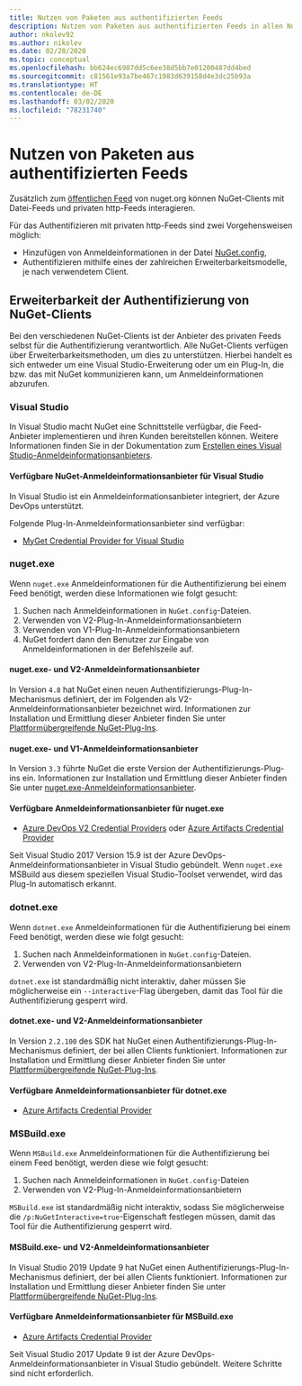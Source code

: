 ```yaml
---
title: Nutzen von Paketen aus authentifizierten Feeds
description: Nutzen von Paketen aus authentifizierten Feeds in allen NuGet-Clientszenarios
author: nkolev92
ms.author: nikolev
ms.date: 02/28/2020
ms.topic: conceptual
ms.openlocfilehash: bb624ec6987dd5c6ee38d5bb7e01200487dd4bed
ms.sourcegitcommit: c81561e93a7be467c1983d639158d4e3dc25b93a
ms.translationtype: HT
ms.contentlocale: de-DE
ms.lasthandoff: 03/02/2020
ms.locfileid: "78231740"
---
```

# <a name="consuming-packages-from-authenticated-feeds"></a>Nutzen von Paketen aus authentifizierten Feeds

Zusätzlich zum [öffentlichen Feed](https://api.nuget.org/v3/index.json) von nuget.org können NuGet-Clients mit Datei-Feeds und privaten http-Feeds interagieren.


Für das Authentifizieren mit privaten http-Feeds sind zwei Vorgehensweisen möglich:

* Hinzufügen von Anmeldeinformationen in der Datei [NuGet.config](../reference/nuget-config-file.md#packagesourcecredentials),
* Authentifizieren mithilfe eines der zahlreichen Erweiterbarkeitsmodelle, je nach verwendetem Client.

## <a name="nuget-clients-authentication-extensibility"></a>Erweiterbarkeit der Authentifizierung von NuGet-Clients

Bei den verschiedenen NuGet-Clients ist der Anbieter des privaten Feeds selbst für die Authentifizierung verantwortlich.
Alle NuGet-Clients verfügen über Erweiterbarkeitsmethoden, um dies zu unterstützen. Hierbei handelt es sich entweder um eine Visual Studio-Erweiterung oder um ein Plug-In, die bzw. das mit NuGet kommunizieren kann, um Anmeldeinformationen abzurufen.

### <a name="visual-studio"></a>Visual Studio

In Visual Studio macht NuGet eine Schnittstelle verfügbar, die Feed-Anbieter implementieren und ihren Kunden bereitstellen können. Weitere Informationen finden Sie in der Dokumentation zum [Erstellen eines Visual Studio-Anmeldeinformationsanbieters](../reference/extensibility/NuGet-Credential-Providers-for-Visual-Studio.md).

#### <a name="available-nuget-credential-providers-for-visual-studio"></a>Verfügbare NuGet-Anmeldeinformationsanbieter für Visual Studio

In Visual Studio ist ein Anmeldeinformationsanbieter integriert, der Azure DevOps unterstützt.


Folgende Plug-In-Anmeldeinformationsanbieter sind verfügbar:

* [MyGet Credential Provider for Visual Studio](http://docs.myget.org/docs/reference/credential-provider-for-visual-studio)

### <a name="nugetexe"></a>nuget.exe

Wenn `nuget.exe` Anmeldeinformationen für die Authentifizierung bei einem Feed benötigt, werden diese Informationen wie folgt gesucht:

1. Suchen nach Anmeldeinformationen in `NuGet.config`-Dateien.
1. Verwenden von V2-Plug-In-Anmeldeinformationsanbietern
1. Verwenden von V1-Plug-In-Anmeldeinformationsanbietern
1. NuGet fordert dann den Benutzer zur Eingabe von Anmeldeinformationen in der Befehlszeile auf.

#### <a name="nugetexe-and-v2-credential-providers"></a>nuget.exe- und V2-Anmeldeinformationsanbieter

In Version `4.8` hat NuGet einen neuen Authentifizierungs-Plug-In-Mechanismus definiert, der im Folgenden als V2-Anmeldeinformationsanbieter bezeichnet wird.
Informationen zur Installation und Ermittlung dieser Anbieter finden Sie unter [Plattformübergreifende NuGet-Plug-Ins](../reference/extensibility/NuGet-Cross-Platform-Plugins.md#plugin-installation-and-discovery).

#### <a name="nugetexe-and-v1-credential-providers"></a>nuget.exe- und V1-Anmeldeinformationsanbieter

In Version `3.3` führte NuGet die erste Version der Authentifizierungs-Plug-ins ein.
Informationen zur Installation und Ermittlung dieser Anbieter finden Sie unter [nuget.exe-Anmeldeinformationsanbieter](../reference/extensibility/nuget-exe-Credential-Providers.md#nugetexe-credential-provider-discovery).

#### <a name="available-credential-providers-for-nugetexe"></a>Verfügbare Anmeldeinformationsanbieter für nuget.exe

* [Azure DevOps V2 Credential Providers](/azure/devops/artifacts/nuget/nuget-exe?view=azure-devops#add-a-feed-to-nuget-482-or-later) oder [Azure Artifacts Credential Provider](https://github.com/microsoft/artifacts-credprovider)

Seit Visual Studio 2017 Version 15.9 ist der Azure DevOps-Anmeldeinformationsanbieter in Visual Studio gebündelt.
Wenn `nuget.exe` MSBuild aus diesem speziellen Visual Studio-Toolset verwendet, wird das Plug-In automatisch erkannt.

### <a name="dotnetexe"></a>dotnet.exe

Wenn `dotnet.exe` Anmeldeinformationen für die Authentifizierung bei einem Feed benötigt, werden diese wie folgt gesucht:

1. Suchen nach Anmeldeinformationen in `NuGet.config`-Dateien.
1. Verwenden von V2-Plug-In-Anmeldeinformationsanbietern

`dotnet.exe` ist standardmäßig nicht interaktiv, daher müssen Sie möglicherweise ein `--interactive`-Flag übergeben, damit das Tool für die Authentifizierung gesperrt wird.

#### <a name="dotnetexe-and-v2-credential-providers"></a>dotnet.exe- und V2-Anmeldeinformationsanbieter

In Version `2.2.100` des SDK hat NuGet einen Authentifizierungs-Plug-In-Mechanismus definiert, der bei allen Clients funktioniert.
Informationen zur Installation und Ermittlung dieser Anbieter finden Sie unter [Plattformübergreifende NuGet-Plug-Ins](../reference/extensibility/NuGet-Cross-Platform-Plugins.md#plugin-installation-and-discovery).

#### <a name="available-credential-providers-for-dotnetexe"></a>Verfügbare Anmeldeinformationsanbieter für dotnet.exe

* [Azure Artifacts Credential Provider](https://github.com/microsoft/artifacts-credprovider)

### <a name="msbuildexe"></a>MSBuild.exe

Wenn `MSBuild.exe` Anmeldeinformationen für die Authentifizierung bei einem Feed benötigt, werden diese wie folgt gesucht:

1. Suchen nach Anmeldeinformationen in `NuGet.config`-Dateien
1. Verwenden von V2-Plug-In-Anmeldeinformationsanbietern

`MSBuild.exe` ist standardmäßig nicht interaktiv, sodass Sie möglicherweise die `/p:NuGetInteractive=true`-Eigenschaft festlegen müssen, damit das Tool für die Authentifizierung gesperrt wird.

#### <a name="msbuildexe-and-v2-credential-providers"></a>MSBuild.exe- und V2-Anmeldeinformationsanbieter

In Visual Studio 2019 Update 9 hat NuGet einen Authentifizierungs-Plug-In-Mechanismus definiert, der bei allen Clients funktioniert.
Informationen zur Installation und Ermittlung dieser Anbieter finden Sie unter [Plattformübergreifende NuGet-Plug-Ins](../reference/extensibility/NuGet-Cross-Platform-Plugins.md#plugin-installation-and-discovery).

#### <a name="available-credential-providers-for-msbuildexe"></a>Verfügbare Anmeldeinformationsanbieter für MSBuild.exe

* [Azure Artifacts Credential Provider](https://github.com/microsoft/artifacts-credprovider)

Seit Visual Studio 2017 Update 9 ist der Azure DevOps-Anmeldeinformationsanbieter in Visual Studio gebündelt. Weitere Schritte sind nicht erforderlich.

